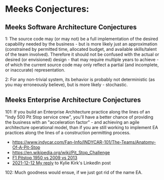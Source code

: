 
# Meeks Conjectures:


## Meeks Software Architecture Conjectures

1: The source code may (or may not) be a full implementation of the desired capability needed by the business - but is more likely just an approximation (constrained by permitted time, allocated budget, and available skills/talent of the team involved). Therefore it should not be confused with the actual or desired (or envisioned) design - that may require multiple years to achieve - of which the current source code may only reflect a partial (and incomplete, or inaccurate) representation.

2: For any non-trivial system, its behavior is probably not deterministic (as you may erroneously believe), but is more likely - stochastic.


## Meeks Enterprise Architecture Conjectures

101: If you build an Enterprise Architecture  practice along the lines of an "Indy 500 Pit Stop service crew", you'll  have a better chance of providing the business with an "acceleration factor" - and achieving an agile architecture operational model, than if you are still working to implement EA practices along the lines of a construction permitting process.
  + https://www.indycar.com/Fan-Info/INDYCAR-101/The-Teams/Anatomy-Of-A-Pit-Stop
  + https://en.wikipedia.org/wiki/Pit_Stop_Challenge
  + [F1 Pitstop 1950 vs 2009 vs 2013](https://www.youtube.com/watch?v=12lThqXA-Dg)
  + [2021-12-12 My reply](https://www.linkedin.com/feed/update/urn:li:activity:6875793881510813697?commentUrn=urn%3Ali%3Acomment%3A%28activity%3A6875793881510813697%2C6875849433637097472%29) to Kylie Kirk's LinkedIn post


102: Much goodness would ensue, if we just got rid of the name EA.  
